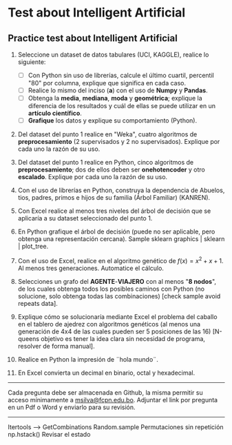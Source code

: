 # Test about Intelligent Artificial

## Practice test about Intelligent Artificial

1. Seleccione un dataset de datos tabulares (UCI, KAGGLE), realice lo siguiente:

   - [ ] Con Python sin uso de librerías, calcule el último cuartil, percentil "80" por columna, explique que significa en cada caso.
   - [ ] Realice lo mismo del inciso (**a**) con el uso de **Numpy** y **Pandas**.
   - [ ] Obtenga la **media**, **mediana**, **moda** y **geométrica**; explique la diferencia de los resultados y cuál de ellas se puede utilizar en un **artículo científico**.
   - [ ] **Grafique** los datos y explique su comportamiento (Python).

2. Del dataset del punto 1 realice en "Weka", cuatro algoritmos de **preprocesamiento** (2 supervisados y 2 no supervisados). Explique por cada uno la razón de su uso.
3. Del dataset del punto 1 realice en Python, cinco algoritmos de **preprocesamiento**; dos de ellos deben ser **onehotencoder** y otro **escalado**. Explique por cada uno la razón de su uso.
4. Con el uso de librerías en Python, construya la dependencia de Abuelos, tios, padres, primos e hijos de su familia (Árbol Familiar) (KANREN).
5. Con Excel realice al menos tres niveles del árbol de decisión que se aplicaría a su dataset seleccionado del punto 1.
6. En Python grafique el árbol de decisión (puede no ser aplicable, pero obtenga una representación cercana). Sample sklearn graphics | sklearn | plot_tree.
7. Con el uso de Excel, realice en el algoritmo genético de $`f(x)=x^2+x+1`$. Al menos tres generaciones. Automatice el cálculo.
8. Selecciones un grafo del **AGENTE**-**VIAJERO** con al menos "**8 nodos**", de los cuales obtenga todos los posibles caminos con Python (no solucione, solo obtenga todas las combinaciones) [check sample avoid repeats data].
9. Explique cómo se solucionaría mediante Excel el problema del caballo en el tablero de ajedrez con algoritmos genéticos (al menos una generación de 4x4 de las cuales pueden ser 5 posiciones de las 16) [N-queens objetivo es tener la idea clara sin necesidad de programa, resolver de forma manual].
10. Realice en Python la impresión de ¨hola mundo¨.
11. En Excel convierta un decimal en binario, octal y hexadecimal.

---

Cada pregunta debe ser almacenada en Github, la misma permitir su acceso mínimamente a <msilva@fcpn.edu.bo>. Adjuntar el link por pregunta en un Pdf o Word y enviarlo para su revisión.

---

Itertools --> GetCombinations
Random.sample
Permutaciones sin repetición
np.hstack()
Revisar el estado
